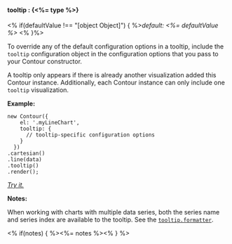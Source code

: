 #### **tooltip** : {<%= type %>}

<% if(defaultValue !== "[object Object]") { %>*default: <%= defaultValue %>* <% }%>

To override any of the default configuration options in a tooltip, include the `tooltip` configuration object in the configuration options that you pass to your Contour constructor. 

A tooltip only appears if there is already another visualization added this Contour instance. Additionally, each Contour instance can only include one `tooltip` visualization.

**Example:**

	new Contour({
	    el: '.myLineChart',
	    tooltip: {
	      // tooltip-specific configuration options
	    }
	  })
	.cartesian()
	.line(data)
	.tooltip()
	.render(); 

*[Try it.](<%= jsFiddleLink %>)*

**Notes:**

When working with charts with multiple data series, both the series name and series index are available to the tooltip. See the [`tooltip.formatter`](#config_config.tooltip.formatter).

<% if(notes) { %><%= notes %><% } %>


